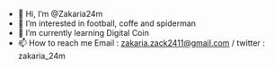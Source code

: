 - 👋 Hi, I’m @Zakaria24m
- 👀 I’m interested in football, coffe and spiderman
- 🌱 I’m currently learning Digital Coin
- 📫 How to reach me Email : zakaria.zack2411@gmail.com / twitter : zakaria_24m

<!---
Zakaria24m/Zakaria24m is a ✨ special ✨ repository because its `README.md` (this file) appears on your GitHub profile.
You can click the Preview link to take a look at your changes.
--->
